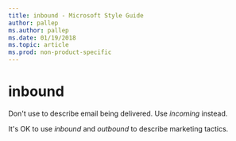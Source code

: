 ```yaml
---
title: inbound - Microsoft Style Guide
author: pallep
ms.author: pallep
ms.date: 01/19/2018
ms.topic: article
ms.prod: non-product-specific
---
```


# inbound

Don't use to describe email being delivered. Use *incoming* instead.

It's OK to use *inbound* and *outbound* to describe marketing tactics.

